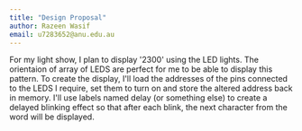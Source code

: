```yaml
---
title: "Design Proposal"
author: Razeen Wasif
email: u7283652@anu.edu.au
---
```


<!-- write your design proposal here -->
For my light show, I plan to display '2300' using the LED lights.
The orientaion of array of LEDS are perfect for me to be able to display this pattern.
To create the display, I'll load the addresses of the pins connected to the LEDS I require,
set them to turn on and store the altered address back in memory.
I'll use labels named delay (or something else) to create a delayed blinking effect so that
after each blink, the next character from the word will be displayed.
